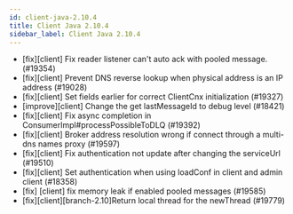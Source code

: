 ```yaml
---
id: client-java-2.10.4
title: Client Java 2.10.4
sidebar_label: Client Java 2.10.4
---
```


* [fix][client] Fix reader listener can't auto ack with pooled message. (#19354)
* [fix][client] Prevent DNS reverse lookup when physical address is an IP address (#19028)
* [fix][client] Set fields earlier for correct ClientCnx initialization (#19327)
* [improve][client] Change the get lastMessageId to debug level (#18421)
* [fix][client] Fix async completion in ConsumerImpl#processPossibleToDLQ (#19392)
* [fix][client] Broker address resolution wrong if connect through a multi-dns names proxy (#19597)
* [fix][client] Fix authentication not update after changing the serviceUrl (#19510)
* [fix][client] Set authentication when using loadConf in client and admin client (#18358)
* [fix] [client] fix memory leak if enabled pooled messages (#19585)
* [fix][client][branch-2.10]Return local thread for the newThread (#19779)
